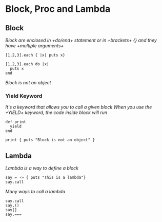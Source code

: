 # Block, Proc and Lambda

## Block

_Block are enclosed in +do/end+ statement or in +brackets+ {} and they have +multiple arguments+_

```
[1,2,3].each { |x| puts x}
```

```
[1,2,3].each do |x|
  puts x
end
```

_Block is not an object_

### Yield Keyword

_It's a keyword that allows you to call a given block
When you use the +YIELD+ keyword, the code inside block will run_

```
def print
  yield
end

print { puts "Block is not an object" }
```

## Lambda

_Lambda is a way to define a block_

```
say = -> { puts "This is a lambda"}
say.call
```

_Many ways to call a lambda_

```
say.call
say.()
say[]
say.===
```

